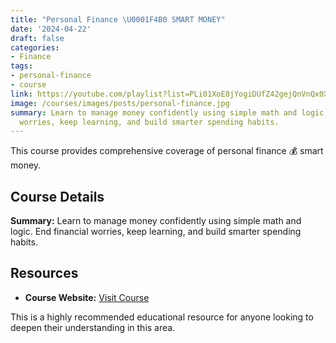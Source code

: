 ```yaml
---
title: "Personal Finance \U0001F4B0 SMART MONEY"
date: '2024-04-22'
draft: false
categories:
- Finance
tags:
- personal-finance
- course
link: https://youtube.com/playlist?list=PLi01XoE8jYogiDUfZ42gejQnVnQx0XPqw&si=idmPbwrnWqBoRvMw
image: /courses/images/posts/personal-finance.jpg
summary: Learn to manage money confidently using simple math and logic. End financial
  worries, keep learning, and build smarter spending habits.
---
```


This course provides comprehensive coverage of personal finance 💰 smart money.

## Course Details

**Summary:** Learn to manage money confidently using simple math and logic. End financial worries, keep learning, and build smarter spending habits.

## Resources

- **Course Website:** [Visit Course](https://youtube.com/playlist?list=PLi01XoE8jYogiDUfZ42gejQnVnQx0XPqw&si=idmPbwrnWqBoRvMw)

This is a highly recommended educational resource for anyone looking to deepen their understanding in this area.